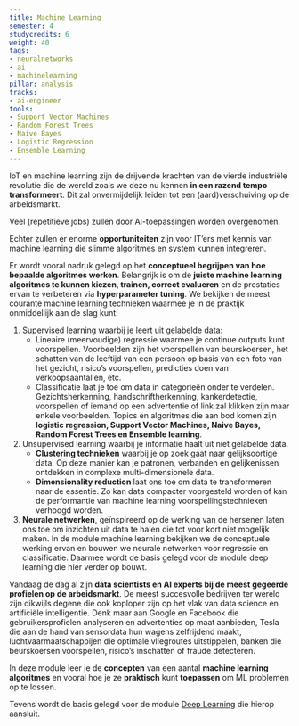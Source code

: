 ```yaml
---
title: Machine Learning
semester: 4
studycredits: 6
weight: 40
tags:
- neuralnetworks
- ai
- machinelearning
pillar: analysis
tracks:
- ai-engineer
tools:
- Support Vector Machines
- Random Forest Trees
- Naive Bayes
- Logistic Regression
- Ensemble Learning
---
```


IoT en machine learning zijn de drijvende krachten van de vierde industriële revolutie die de wereld zoals we deze nu kennen **in een razend tempo transformeert**. Dit zal onvermijdelijk leiden tot een (aard)verschuiving op de arbeidsmarkt.

Veel (repetitieve jobs) zullen door AI-toepassingen worden overgenomen.

Echter zullen er enorme **opportuniteiten** zijn voor IT’ers met kennis van machine learning die slimme algoritmes en system kunnen integreren.

Er wordt vooral nadruk gelegd op het **conceptueel begrijpen van hoe bepaalde algoritmes werken**. Belangrijk is om de **juiste machine learning algoritmes te kunnen kiezen, trainen, correct evalueren** en de prestaties ervan te verbeteren via **hyperparameter tuning**. We bekijken de meest courante machine learning technieken waarmee je in de praktijk onmiddellijk aan de slag kunt:

1. Supervised learning waarbij je leert uit gelabelde data:
	- Lineaire (meervoudige) regressie waarmee je continue outputs kunt voorspellen. Voorbeelden zijn het voorspellen van beurskoersen, het schatten van de leeftijd van een persoon op basis van een foto van het gezicht, risico’s voorspellen, predicties doen van verkoopsaantallen, etc.
	- Classificatie laat je toe om data in categorieën onder te verdelen. Gezichtsherkenning, handschriftherkenning, kankerdetectie, voorspellen of iemand op een advertentie of link zal klikken zijn maar enkele voorbeelden. Topics en algoritmes die aan bod komen zijn **logistic regression, Support Vector Machines, Naive Bayes, Random Forest Trees en Ensemble learning**.
2. Unsupervised learning waarbij je informatie haalt uit niet gelabelde data.
	- **Clustering technieken** waarbij je op zoek gaat naar gelijksoortige data. Op deze manier kan je patronen, verbanden en gelijkenissen ontdekken in complexe multi-dimensionele data.
	- **Dimensionality reduction** laat ons toe om data te transformeren naar de essentie. Zo kan data compacter voorgesteld worden of kan de performantie van machine learning voorspellingstechnieken verhoogd worden.
3. **Neurale netwerken**, geïnspireerd op de werking van de hersenen laten ons toe om inzichten uit data te halen die tot voor kort niet mogelijk maken. In de module machine learning bekijken we de conceptuele werking ervan en bouwen we neurale netwerken voor regressie en classificatie. Daarmee wordt de basis gelegd voor de module deep learning die hier verder op bouwt.

Vandaag de dag al zijn **data scientists en AI experts bij de meest gegeerde profielen op de arbeidsmarkt**. De meest succesvolle bedrijven ter wereld zijn dikwijls degene die ook koploper zijn op het vlak van data science en artificiële intelligentie. Denk maar aan Google en Facebook die gebruikersprofielen analyseren en advertenties op maat aanbieden, Tesla die aan de hand van sensordata hun wagens zelfrijdend maakt, luchtvaarmaatschappijen die optimale vliegroutes uitstippelen, banken die beurskoersen voorspellen, risico’s inschatten of fraude detecteren.

In deze module leer je de **concepten** van een aantal **machine learning algoritmes** en vooral hoe je ze **praktisch** kunt **toepassen** om ML problemen op te lossen.

Tevens wordt de basis gelegd voor de module [Deep Learning](/programma/deep-learning/) die hierop aansluit.

